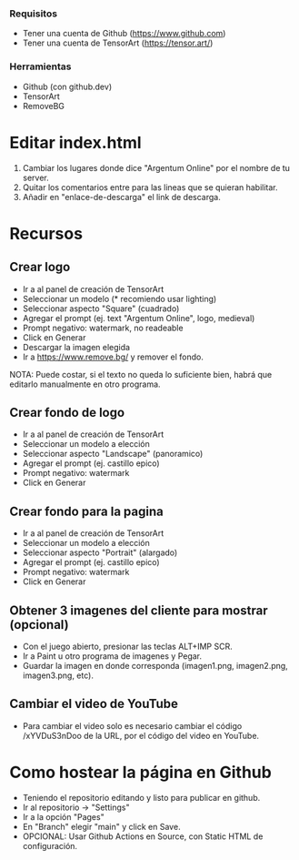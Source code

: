 ### Requisitos
* Tener una cuenta de Github (https://www.github.com)
* Tener una cuenta de TensorArt (https://tensor.art/)

### Herramientas
* Github (con github.dev)
* TensorArt
* RemoveBG

# Editar index.html
1. Cambiar los lugares donde dice "Argentum Online" por el nombre de tu server.
2. Quitar los comentarios entre <!-- y !--> para las lineas que se quieran habilitar.
3. Añadir en "enlace-de-descarga" el link de descarga.

# Recursos

## Crear logo
* Ir a al panel de creación de TensorArt
* Seleccionar un modelo (* recomiendo usar lighting)
* Seleccionar aspecto "Square" (cuadrado)
* Agregar el prompt (ej. text "Argentum Online", logo, medieval)
* Prompt negativo: watermark, no readeable
* Click en Generar
* Descargar la imagen elegida
* Ir a https://www.remove.bg/ y remover el fondo.

NOTA: Puede costar, si el texto no queda lo suficiente bien, habrá que editarlo manualmente en otro programa.

## Crear fondo de logo
* Ir a al panel de creación de TensorArt
* Seleccionar un modelo a elección
* Seleccionar aspecto "Landscape" (panoramico)
* Agregar el prompt (ej. castillo epico)
* Prompt negativo: watermark
* Click en Generar

## Crear fondo para la pagina
* Ir a al panel de creación de TensorArt
* Seleccionar un modelo a elección
* Seleccionar aspecto "Portrait" (alargado)
* Agregar el prompt (ej. castillo epico)
* Prompt negativo: watermark
* Click en Generar

## Obtener 3 imagenes del cliente para mostrar (opcional)
* Con el juego abierto, presionar las teclas ALT+IMP SCR.
* Ir a Paint u otro programa de imagenes y Pegar.
* Guardar la imagen en donde corresponda (imagen1.png, imagen2.png, imagen3.png, etc).

## Cambiar el video de YouTube
* Para cambiar el video solo es necesario cambiar el código /xYVDuS3nDoo de la URL, por el código del video en YouTube.

# Como hostear la página en Github
* Teniendo el repositorio editando y listo para publicar en github.
* Ir al repositorio -> "Settings"
* Ir a la opción "Pages"
* En "Branch" elegir "main" y click en Save.
* OPCIONAL: Usar Github Actions en Source, con Static HTML de configuración.